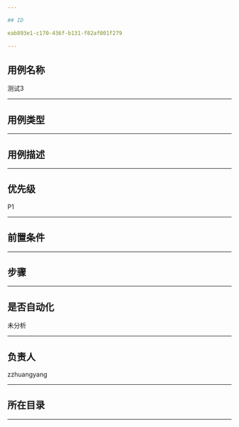 ```yaml
---

## ID

eab893e1-c170-436f-b131-f82af001f279

---
```


## 用例名称

测试3

---

## 用例类型



---

## 用例描述



---

## 优先级

P1

---

## 前置条件



---

## 步骤



---

## 是否自动化

未分析

---

## 负责人

zzhuangyang

---


## 所在目录



---
